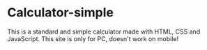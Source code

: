 # Calculator-simple
This is a standard and simple calculator made with HTML, CSS and JavaScript.
This site is only for PC, doesn't work on mobile!
